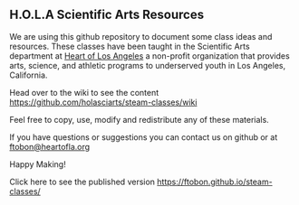 ## H.O.L.A Scientific Arts Resources

We are using this github repository to document some class ideas and resources. These classes have been taught in the Scientific Arts department at [Heart of Los Angeles](http://heartoflosangeles.org/) a non-profit organization that provides arts, science, and athletic programs to underserved youth in Los Angeles, California. 

Head over to the wiki to see the content https://github.com/holasciarts/steam-classes/wiki

Feel free to copy, use, modify and redistribute any of these materials. 

If you have questions or suggestions you can contact us on github or at ftobon@heartofla.org

Happy Making!

Click here to see the published version https://ftobon.github.io/steam-classes/
